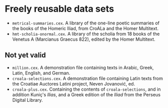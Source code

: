 
# Freely reusable data sets

- `metrical-summaries.cex`. A library of the one-line poetic summaries of the books of the Homeric Iliad, from CroALa and the Homer Multitext.
- `hmt-scholia-onormal.cex`. A library of the scholia from 18 books of the Venetus A (Marcianus Graecus 822), edited by the Homer Multitext.

## Not yet valid

- `million.cex`. A demonstration file containing texts in Arabic, Greek, Latin, English, and German.
- `croala-selections.cex`. A demonstration file containing Latin texts from the Croatiae Auctores Latini project, Neven Jovanović, ed. 
- `croala-plus.cex`. Containing the contents of `croala-selections`, and in addition Kuniç's *Ilias*, and a Greek edition of the *Iliad* from the Perseus Digital Library.

